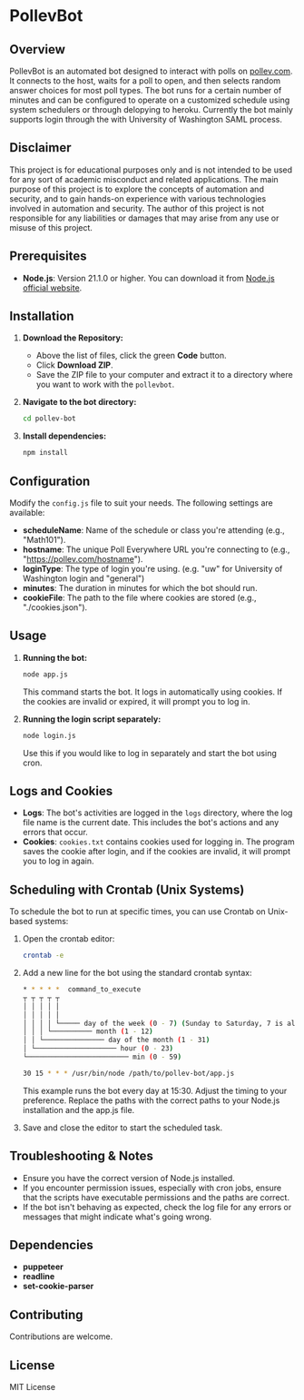 
# PollevBot

## Overview

PollevBot is an automated bot designed to interact with polls on [pollev.com](https://pollev.com/). It connects to the host, waits for a poll to open, and then selects random answer choices for most poll types. The bot runs for a certain number of minutes and can be configured to operate on a customized schedule using system schedulers or through delopying to heroku. Currently the bot mainly supports login through the with University of Washington SAML process.

## Disclaimer

This project is for educational purposes only and is not intended to be used for any sort of academic misconduct and related applications. The main purpose of this project is to explore the concepts of automation and security, and to gain hands-on experience with various technologies involved in automation and security. The author of this project is not responsible for any liabilities or damages that may arise from any use or misuse of this project.

## Prerequisites

- **Node.js**: Version 21.1.0 or higher. You can download it from [Node.js official website](https://nodejs.org/).

## Installation

1. **Download the Repository:**
   - Above the list of files, click the green **Code** button.
   - Click **Download ZIP**.
   - Save the ZIP file to your computer and extract it to a directory where you want to work with the `pollevbot`.

2. **Navigate to the bot directory:**

   ```bash
   cd pollev-bot
   ```

3. **Install dependencies:**

   ```bash
   npm install
   ```

## Configuration

Modify the `config.js` file to suit your needs. The following settings are available:

- **scheduleName**: Name of the schedule or class you're attending (e.g., "Math101").
- **hostname**: The unique Poll Everywhere URL you're connecting to (e.g., "https://pollev.com/hostname").
- **loginType**: The type of login you're using. (e.g. "uw" for University of Washington login and "general")
- **minutes**: The duration in minutes for which the bot should run.
- **cookieFile**: The path to the file where cookies are stored (e.g., "./cookies.json").

## Usage

1. **Running the bot:**

   ```bash
   node app.js
   ```

   This command starts the bot. It logs in automatically using cookies. If the cookies are invalid or expired, it will prompt you to log in.

2. **Running the login script separately:**

   ```bash
   node login.js
   ```

   Use this if you would like to log in separately and start the bot using cron.

## Logs and Cookies

- **Logs**: The bot's activities are logged in the `logs` directory, where the log file name is the current date. This includes the bot's actions and any errors that occur.
- **Cookies**: `cookies.txt` contains cookies used for logging in. The program saves the cookie after login, and if the cookies are invalid, it will prompt you to log in again.

## Scheduling with Crontab (Unix Systems)

To schedule the bot to run at specific times, you can use Crontab on Unix-based systems:

1. Open the crontab editor:

   ```bash
   crontab -e
   ```

2. Add a new line for the bot using the standard crontab syntax:

   ```bash
   * * * * *  command_to_execute
   ┬ ┬ ┬ ┬ ┬
   │ │ │ │ │
   │ │ │ │ │
   │ │ │ │ └───── day of the week (0 - 7) (Sunday to Saturday, 7 is also Sunday)
   │ │ │ └────────── month (1 - 12)
   │ │ └─────────────── day of the month (1 - 31)
   │ └──────────────────── hour (0 - 23)
   └───────────────────────── min (0 - 59)
   ```

   ```bash
   30 15 * * * /usr/bin/node /path/to/pollev-bot/app.js
   ```
   
   This example runs the bot every day at 15:30. Adjust the timing to your preference. Replace the paths with the correct paths to your Node.js installation and the app.js file.



3. Save and close the editor to start the scheduled task.

## Troubleshooting & Notes

- Ensure you have the correct version of Node.js installed.
- If you encounter permission issues, especially with cron jobs, ensure that the scripts have executable permissions and the paths are correct.
- If the bot isn't behaving as expected, check the log file for any errors or messages that might indicate what's going wrong.

## Dependencies
- **puppeteer**
- **readline**
- **set-cookie-parser**

## Contributing

Contributions are welcome.

## License

MIT License
